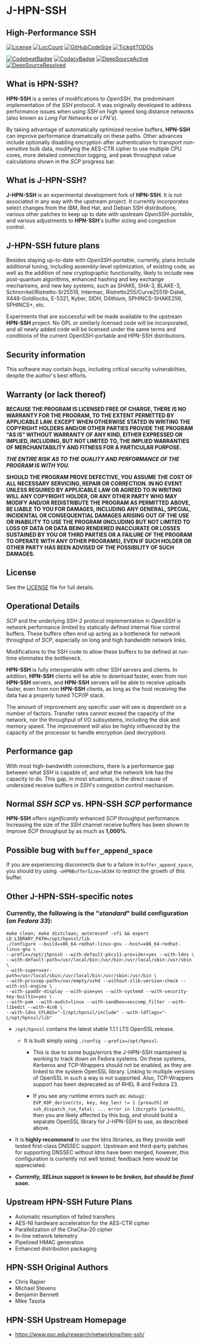 # **J-HPN-SSH**

## **High-Performance SSH**

[![License](https://img.shields.io/badge/License-BSD-blue.svg)](https://github.com/johnsonjh/j-hpn-ssh/blob/master/LICENSE)
[![LocCount](https://img.shields.io/tokei/lines/github/johnsonjh/j-hpn-ssh.svg)](https://github.com/XAMPPRocky/tokei)
[![GitHubCodeSize](https://img.shields.io/github/languages/code-size/johnsonjh/j-hpn-ssh.svg)](https://github.com/johnsonjh/j-hpn-ssh)
[![TickgitTODOs](https://img.shields.io/endpoint?url=https://api.tickgit.com/badge?repo=github.com/johnsonjh/j-hpn-ssh)](https://www.tickgit.com/browse?repo=github.com/johnsonjh/j-hpn-ssh)

[![CodebeatBadge](https://codebeat.co/badges/3f8c5f7e-c56d-4f8c-8c86-a40f35aeb065)](https://codebeat.co/projects/github-com-johnsonjh-j-hpn-ssh-master)
[![CodacyBadge](https://app.codacy.com/project/badge/Grade/c5452a711cfa436dbc1f1edb49c8ebd6)](https://www.codacy.com/gh/johnsonjh/j-hpn-ssh/dashboard?utm_source=github.com&utm_medium=referral&utm_content=johnsonjh/j-hpn-ssh&utm_campaign=Badge_Grade)
[![DeepSourceActive](https://deepsource.io/gh/johnsonjh/j-hpn-ssh.svg/?label=active+issues)](https://deepsource.io/gh/johnsonjh/j-hpn-ssh/?ref=repository-badge)
[![DeepSourceResolved](https://deepsource.io/gh/johnsonjh/j-hpn-ssh.svg/?label=resolved+issues)](https://deepsource.io/gh/johnsonjh/j-hpn-ssh/?ref=repository-badge)

## What is **HPN-SSH**?

**HPN-SSH** is a series of modifications to _OpenSSH_, the predominant
implementation of the _SSH_ protocol. It was originally developed to address
performance issues when using _SSH_ on high speed long distance networks (also
known as _Long Fat Networks_ or _LFN's_).

By taking advantage of automatically optimized receive buffers, **HPN-SSH** can
improve performance dramatically on these paths. Other advances include
optionally disabling encryption after authentication to transport non-sensitive
bulk data, modifying the AES-CTR cipher to use multiple CPU cores, more detailed
connection logging, and peak throughput value calculations shown in the _SCP_
progress bar.

## What is **J-HPN-SSH**?

**J-HPN-SSH** is an experimental development fork of **HPN-SSH**. It is not
associated in any way with the upstream project. It currently incorporates
select changes from the IBM, Red Hat, and Debian SSH distributions, various other
patches to keep up to date with upstream _OpenSSH-portable_, and various
adjustments to **HPN-SSH**'s buffer sizing and congestion control.

## **J-HPN-SSH** future plans

Besides staying up-to-date with _OpenSSH-portable_, currently, plans include
additional tuning, including assembly-level optimization, of existing code, as
well as the addition of new cryptographic functionality, likely to include new
post-quantum algorithms, enhanced hashing and key exchange mechanisms, and new
key systems, such as SHAKE, SHA-3, BLAKE-3, Schnorrkel/Ristretto-Sr25519, Intermac,
Ristretto255/Curve25519-Dalek, X448-Goldilocks, E-5321, Kyber, SIDH, Dilithium,
SPHINCS-SHAKE256, SPHINCS+, etc.

Experiments that are successful will be made available to the upstream
**HPN-SSH** project. No GPL or similarly licensed code will be incorporated, and
all newly added code will be licensed under the same terms and conditions of the
current OpenSSH-portable and HPN-SSH distributions.

## Security information

This software may contain bugs, including critical security vulnerabilties,
despite the author's best efforts.

## Warranty (or lack thereof)

**BECAUSE THE PROGRAM IS LICENSED FREE OF CHARGE, THERE IS NO WARRANTY FOR THE
PROGRAM, TO THE EXTENT PERMITTED BY APPLICABLE LAW. EXCEPT WHEN OTHERWISE STATED
IN WRITING THE COPYRIGHT HOLDERS AND/OR OTHER PARTIES PROVIDE THE PROGRAM "AS
IS" WITHOUT WARRANTY OF ANY KIND, EITHER EXPRESSED OR IMPLIED, INCLUDING, BUT
NOT LIMITED TO, THE IMPLIED WARRANTIES OF MERCHANTABILITY AND FITNESS FOR A
PARTICULAR PURPOSE.**

**_THE ENTIRE RISK AS TO THE QUALITY AND PERFORMANCE OF THE PROGRAM IS WITH
YOU._**

**SHOULD THE PROGRAM PROVE DEFECTIVE, YOU ASSUME THE COST OF ALL NECESSARY
SERVICING, REPAIR OR CORRECTION. IN NO EVENT UNLESS REQUIRED BY APPLICABLE LAW
OR AGREED TO IN WRITING WILL ANY COPYRIGHT HOLDER, OR ANY OTHER PARTY WHO MAY
MODIFY AND/OR REDISTRIBUTE THE PROGRAM AS PERMITTED ABOVE, BE LIABLE TO YOU FOR
DAMAGES, INCLUDING ANY GENERAL, SPECIAL, INCIDENTAL OR CONSEQUENTIAL DAMAGES
ARISING OUT OF THE USE OR INABILITY TO USE THE PROGRAM (INCLUDING BUT NOT
LIMITED TO LOSS OF DATA OR DATA BEING RENDERED INACCURATE OR LOSSES SUSTAINED BY
YOU OR THIRD PARTIES OR A FAILURE OF THE PROGRAM TO OPERATE WITH ANY OTHER
PROGRAMS), EVEN IF SUCH HOLDER OR OTHER PARTY HAS BEEN ADVISED OF THE
POSSIBILITY OF SUCH DAMAGES.**

## License

See the [LICENSE](https://github.com/johnsonjh/hpn-ssh/blob/master/LICENCE) file
for full details.

## Operational Details

_SCP_ and the underlying _SSH-2_ protocol implementation in _OpenSSH_ is network
performance limited by statically defined internal flow control buffers. These
buffers often end up acting as a bottleneck for network throughput of _SCP_,
especially on long and high bandwidth network links.

Modifications to the SSH code to allow these buffers to be defined at run-time
eliminates the bottleneck.

**HPN-SSH** is fully interoperable with other SSH servers and clients. In
addition, **HPN-SSH** clients will be able to download faster, even from non
**HPN-SSH** servers, and **HPN-SSH** servers will be able to receive uploads
faster, even from non **HPN-SSH** clients, as long as the host receiving the
data has a properly tuned TCP/IP stack.

The amount of improvement any specific user will see is dependent on a number of
factors. Transfer rates cannot exceed the capacity of the network, nor the
throughput of I/O subsystems, including the disk and memory speed. The
improvement will also be highly influenced by the capacity of the processor to
handle encryption (and decryption).

## Performance gap

With most high-bandwidth connections, there is a performance gap between what
_SSH_ is capable of, and what the network link has the capacity to do. This gap,
in most situations, is the direct cause of undersized receive buffers in _SSH_'s
congestion control mechanism.

## Normal _SSH_ _SCP_ vs. **HPN-SSH** _SCP_ performance

**HPN-SSH** offers _significantly_ enhanced _SCP_ throughput performance.
Increasing the size of the _SSH_ channel receive buffers has been shown to
improve _SCP_ throughput by as much as **1,000%**.

## Possible bug with `buffer_append_space`

If you are experiencing disconnects due to a failure in `buffer_append_space`,
you should try using `-oHPNBufferSize=16384` to restrict the growth of this
buffer.

## Other **J-HPN-SSH**-specific notes

### Currently, the following is the "_standard_" build configuration (on _Fedora 33_):

```shell
make clean; make distclean; autoreconf -vfi && export LD_LIBRARY_PATH=/opt/hpnssl/lib
./configure --build=x86_64-redhat-linux-gnu --host=x86_64-redhat-linux-gnu \
--prefix=/opt/jhpnssh --with-default-pkcs11-provider=yes --with-ldns \
--with-default-path=/usr/local/bin:/usr/bin:/usr/local/sbin:/usr/sbin \
--with-superuser-path=/usr/local/sbin:/usr/local/bin:/usr/sbin:/usr/bin \
--with-privsep-path=/var/empty/sshd --without-zlib-version-check --with-ssl-engine \
--with-ipaddr-display --with-pie=yes --with-systemd --with-security-key-builtin=yes \
--with-pam --with-audit=linux --with-sandbox=seccomp_filter --with-libedit --with-4in6 \
--with-ldns CFLAGS="-I/opt/hpnssl/include" --with-ldflags="-L/opt/hpnssl/lib"
```

- `/opt/hpnssl` contains the latest stable 1.1.1 LTS OpenSSL release.

  - It is built simply using `./config --prefix=/opt/hpnssl`.

    - This is due to some bugs/errors the J-HPN-SSH maintained is working to
      track down on Fedora systems. On these systems, Kerberos and TCP-Wrappers
      should not be enabled, as they are linked to the system OpenSSL library.
      Linking to multiple versions of OpenSSL in such a way is not supported.
      Also, TCP-Wrappers support has been deprecated as of RHEL 8 and Fedora 23.

    - If you see any runtime errors such as:
      `debug1: EVP_KDF_derive(ctx, key, key_len) != 1 [preauth]` or
      `ssh_dispatch_run_fatal: ... error in libcrypto [preauth]`, then you are
      likely affected by this bug, and should build a separate OpenSSL library
      for J-HPN-SSH to use, as described above.

- It is **highly recommend** to use the ldns libraries, as they provide well
  tested first-class DNSSEC support. Upstream and third-party patches for
  supporting DNSSEC without ldns have been merged, however, this configuration
  is currently not well tested; feedback here would be appreciated.

- **_Currently, SELinux support is known to be broken, but should be fixed
  soon._**

## Upstream **HPN-SSH** Future Plans

- Automatic resumption of failed transfers
- AES-NI hardware acceleration for the AES-CTR cipher
- Parallelization of the ChaCha-20 cipher
- In-line network telemetry
- Pipelined HMAC generation
- Enhanced distribution packaging

## **HPN-SSH** Original Authors

- Chris Rapier
- Michael Stevens
- Benjamin Bennett
- Mike Tasota

## **HPN-SSH** Upstream Homepage

- <https://www.psc.edu/research/networking/hpn-ssh/>

